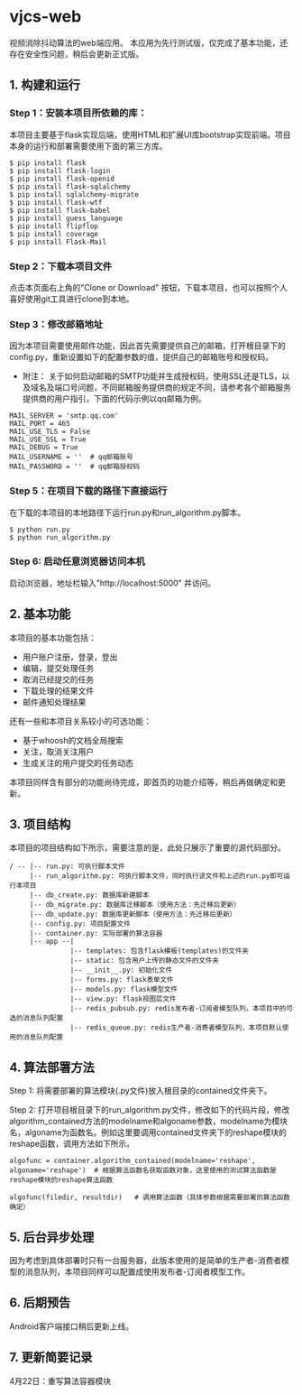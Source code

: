 ﻿# vjcs-web

视频消除抖动算法的web端应用。
本应用为先行测试版，仅完成了基本功能，还存在安全性问题，稍后会更新正式版。

## 1. 构建和运行
  ### Step 1：安装本项目所依赖的库：
  本项目主要基于flask实现后端，使用HTML和扩展UI库bootstrap实现前端。项目本身的运行和部署需要使用下面的第三方库。
  
  ```
  $ pip install flask
  $ pip install flask-login
  $ pip install flask-openid
  $ pip install flask-sqlalchemy
  $ pip install sqlalchemy-migrate
  $ pip install flask-wtf
  $ pip install flask-babel
  $ pip install guess_language
  $ pip install flipflop
  $ pip install coverage
  $ pip install Flask-Mail
  ```
  
  ### Step 2：下载本项目文件
  点击本页面右上角的"Clone or Download" 按钮，下载本项目，也可以按照个人喜好使用git工具进行clone到本地。
  
  ### Step 3：修改邮箱地址
  因为本项目需要使用邮件功能，因此首先需要提供自己的邮箱，打开根目录下的config.py，重新设置如下的配置参数的值，提供自己的邮箱账号和授权码。  
  
  + 附注： 关于如何启动邮箱的SMTP功能并生成授权码，使用SSL还是TLS，以及域名及端口号问题，不同邮箱服务提供商的规定不同，请参考各个邮箱服务提供商的用户指引，下面的代码示例以qq邮箱为例。
  
  ```
  MAIL_SERVER = 'smtp.qq.com'
  MAIL_PORT = 465
  MAIL_USE_TLS = False
  MAIL_USE_SSL = True
  MAIL_DEBUG = True
  MAIL_USERNAME = ''  # qq邮箱账号
  MAIL_PASSWORD = ''  # qq邮箱授权码
  ```
  
  ### Step 5：在项目下载的路径下直接运行
  在下载的本项目的本地路径下运行run.py和run_algorithm.py脚本。
  
  ```
  $ python run.py
  $ python run_algorithm.py
  ```
  
  ### Step 6: 启动任意浏览器访问本机
  启动浏览器，地址栏输入"http://localhost:5000" 并访问。
  
  
  ## 2. 基本功能
  本项目的基本功能包括：
  
  + 用户账户注册，登录，登出
  + 编辑，提交处理任务
  + 取消已经提交的任务
  + 下载处理的结果文件
  + 邮件通知处理结果
  
  还有一些和本项目关系较小的可选功能：
  
  + 基于whoosh的文档全局搜索
  + 关注，取消关注用户
  + 生成关注的用户提交的任务动态
  
  本项目同样含有部分的功能尚待完成，即首页的功能介绍等，稍后再做确定和更新。
  
 
  ## 3. 项目结构
  本项目的项目结构如下所示，需要注意的是，此处只展示了重要的源代码部分。
  
  ```
  / -- |-- run.py: 可执行脚本文件
       |-- run_algorithm.py: 可执行脚本文件，同时执行该文件和上述的run.py即可运行本项目
       |-- db_create.py: 数据库新建脚本
       |-- db_migrate.py: 数据库迁移脚本（使用方法：先迁移后更新）
       |-- db_update.py: 数据库更新脚本（使用方法：先迁移后更新）
       |-- config.py: 项目配置文件
       |-- container.py: 实际部署的算法容器
       |-- app --|
                 |-- templates: 包含flask模板(templates)的文件夹
                 |-- static: 包含用户上传的静态文件的文件夹
                 |-- __init__.py: 初始化文件
                 |-- forms.py: flask表单文件
                 |-- models.py: flask模型文件
                 |-- view.py: flask视图层文件
                 |-- redis_pubsub.py: redis发布者-订阅者模型队列，本项目中的可选的消息队列配置
                 |-- redis_queue.py: redis生产者-消费者模型队列，本项目默认使用的消息队列配置
  ```
  
  ## 4. 算法部署方法
  
  Step 1: 将需要部署的算法模块(.py文件)放入根目录的contained文件夹下。
  
  Step 2: 打开项目根目录下的run_algorithm.py文件，修改如下的代码片段，修改algorithm_contained方法的modelname和algoname参数，modelname为模块名，algoname为函数名。例如这里要调用contained文件夹下的reshape模块的reshape函数，调用方法如下所示。
  ```
  algofunc = container.algorithm_contained(modelname='reshape', algoname='reshape')  # 根据算法函数名获取函数对象，这里使用的测试算法函数是reshape模块的reshape算法函数
            
  algofunc(filedir, resultdir)   # 调用算法函数（具体参数根据需要部署的算法函数确定）
  ```
  
  ## 5. 后台异步处理
  因为考虑到具体部署时只有一台服务器，此版本使用的是简单的生产者-消费者模型的消息队列，本项目同样可以配置成使用发布者-订阅者模型工作。
  
  ## 6. 后期预告
  Android客户端接口稍后更新上线。
  
  ## 7. 更新简要记录
  4月22日：重写算法容器模块
  
  
